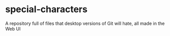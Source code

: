 # special-characters
A repository full of files that desktop versions of Git will hate, all made in the Web UI
